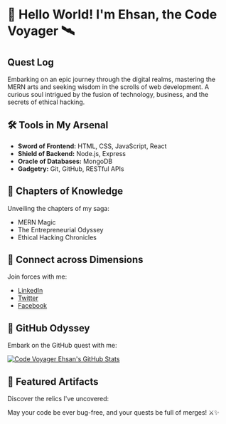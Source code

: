# 👋 Hello World!  I'm Ehsan, the Code Voyager 🛰️

## Quest Log

Embarking on an epic journey through the digital realms, mastering the MERN arts and seeking wisdom in the scrolls of web development. A curious soul intrigued by the fusion of technology, business, and the secrets of ethical hacking.

## 🛠️ Tools in My Arsenal

- **Sword of Frontend:** HTML, CSS, JavaScript, React
- **Shield of Backend:** Node.js, Express
- **Oracle of Databases:** MongoDB
- **Gadgetry:** Git, GitHub, RESTful APIs

## 📘 Chapters of Knowledge

Unveiling the chapters of my saga:

- MERN Magic
- The Entrepreneurial Odyssey
- Ethical Hacking Chronicles

## 🌌 Connect across Dimensions

Join forces with me:

- [LinkedIn](https://www.linkedin.com/)
- [Twitter](https://twitter.com/)
- [Facebook](https://www.facebook.com/rootking0/)

## 🚀 GitHub Odyssey

Embark on the GitHub quest with me:

[![Code Voyager Ehsan's GitHub Stats](https://github-readme-stats.vercel.app/api?username=eCodeVoyager&show_icons=true&count_private=true)](https://github.com/eCodeVoyager)

## 🌟 Featured Artifacts

Discover the relics I've uncovered:


May your code be ever bug-free, and your quests be full of merges! ⚔️✨
